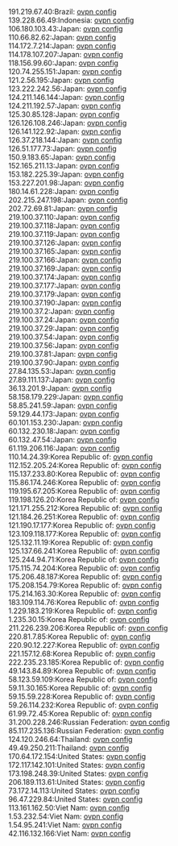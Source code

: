 191.219.67.40:Brazil: [ovpn config](vpn/191_219_67_40.ovpn)  
139.228.66.49:Indonesia: [ovpn config](vpn/139_228_66_49.ovpn)  
106.180.103.43:Japan: [ovpn config](vpn/106_180_103_43.ovpn)  
110.66.82.62:Japan: [ovpn config](vpn/110_66_82_62.ovpn)  
114.172.7.214:Japan: [ovpn config](vpn/114_172_7_214.ovpn)  
114.178.107.207:Japan: [ovpn config](vpn/114_178_107_207.ovpn)  
118.156.99.60:Japan: [ovpn config](vpn/118_156_99_60.ovpn)  
120.74.255.151:Japan: [ovpn config](vpn/120_74_255_151.ovpn)  
121.2.56.195:Japan: [ovpn config](vpn/121_2_56_195.ovpn)  
123.222.242.56:Japan: [ovpn config](vpn/123_222_242_56.ovpn)  
124.211.146.144:Japan: [ovpn config](vpn/124_211_146_144.ovpn)  
124.211.192.57:Japan: [ovpn config](vpn/124_211_192_57.ovpn)  
125.30.85.128:Japan: [ovpn config](vpn/125_30_85_128.ovpn)  
126.126.108.246:Japan: [ovpn config](vpn/126_126_108_246.ovpn)  
126.141.122.92:Japan: [ovpn config](vpn/126_141_122_92.ovpn)  
126.37.218.144:Japan: [ovpn config](vpn/126_37_218_144.ovpn)  
126.51.177.73:Japan: [ovpn config](vpn/126_51_177_73.ovpn)  
150.9.183.65:Japan: [ovpn config](vpn/150_9_183_65.ovpn)  
152.165.211.13:Japan: [ovpn config](vpn/152_165_211_13.ovpn)  
153.182.225.39:Japan: [ovpn config](vpn/153_182_225_39.ovpn)  
153.227.201.98:Japan: [ovpn config](vpn/153_227_201_98.ovpn)  
180.14.61.228:Japan: [ovpn config](vpn/180_14_61_228.ovpn)  
202.215.247.198:Japan: [ovpn config](vpn/202_215_247_198.ovpn)  
202.72.69.81:Japan: [ovpn config](vpn/202_72_69_81.ovpn)  
219.100.37.110:Japan: [ovpn config](vpn/219_100_37_110.ovpn)  
219.100.37.118:Japan: [ovpn config](vpn/219_100_37_118.ovpn)  
219.100.37.119:Japan: [ovpn config](vpn/219_100_37_119.ovpn)  
219.100.37.126:Japan: [ovpn config](vpn/219_100_37_126.ovpn)  
219.100.37.165:Japan: [ovpn config](vpn/219_100_37_165.ovpn)  
219.100.37.166:Japan: [ovpn config](vpn/219_100_37_166.ovpn)  
219.100.37.169:Japan: [ovpn config](vpn/219_100_37_169.ovpn)  
219.100.37.174:Japan: [ovpn config](vpn/219_100_37_174.ovpn)  
219.100.37.177:Japan: [ovpn config](vpn/219_100_37_177.ovpn)  
219.100.37.179:Japan: [ovpn config](vpn/219_100_37_179.ovpn)  
219.100.37.190:Japan: [ovpn config](vpn/219_100_37_190.ovpn)  
219.100.37.2:Japan: [ovpn config](vpn/219_100_37_2.ovpn)  
219.100.37.24:Japan: [ovpn config](vpn/219_100_37_24.ovpn)  
219.100.37.29:Japan: [ovpn config](vpn/219_100_37_29.ovpn)  
219.100.37.54:Japan: [ovpn config](vpn/219_100_37_54.ovpn)  
219.100.37.56:Japan: [ovpn config](vpn/219_100_37_56.ovpn)  
219.100.37.81:Japan: [ovpn config](vpn/219_100_37_81.ovpn)  
219.100.37.90:Japan: [ovpn config](vpn/219_100_37_90.ovpn)  
27.84.135.53:Japan: [ovpn config](vpn/27_84_135_53.ovpn)  
27.89.111.137:Japan: [ovpn config](vpn/27_89_111_137.ovpn)  
36.13.201.9:Japan: [ovpn config](vpn/36_13_201_9.ovpn)  
58.158.179.229:Japan: [ovpn config](vpn/58_158_179_229.ovpn)  
58.85.241.59:Japan: [ovpn config](vpn/58_85_241_59.ovpn)  
59.129.44.173:Japan: [ovpn config](vpn/59_129_44_173.ovpn)  
60.101.153.230:Japan: [ovpn config](vpn/60_101_153_230.ovpn)  
60.132.230.18:Japan: [ovpn config](vpn/60_132_230_18.ovpn)  
60.132.47.54:Japan: [ovpn config](vpn/60_132_47_54.ovpn)  
61.119.206.116:Japan: [ovpn config](vpn/61_119_206_116.ovpn)  
110.14.24.39:Korea Republic of: [ovpn config](vpn/110_14_24_39.ovpn)  
112.152.205.24:Korea Republic of: [ovpn config](vpn/112_152_205_24.ovpn)  
115.137.233.80:Korea Republic of: [ovpn config](vpn/115_137_233_80.ovpn)  
115.86.174.246:Korea Republic of: [ovpn config](vpn/115_86_174_246.ovpn)  
119.195.67.205:Korea Republic of: [ovpn config](vpn/119_195_67_205.ovpn)  
119.198.126.20:Korea Republic of: [ovpn config](vpn/119_198_126_20.ovpn)  
121.171.255.212:Korea Republic of: [ovpn config](vpn/121_171_255_212.ovpn)  
121.184.26.251:Korea Republic of: [ovpn config](vpn/121_184_26_251.ovpn)  
121.190.17.177:Korea Republic of: [ovpn config](vpn/121_190_17_177.ovpn)  
123.109.118.177:Korea Republic of: [ovpn config](vpn/123_109_118_177.ovpn)  
125.132.11.19:Korea Republic of: [ovpn config](vpn/125_132_11_19.ovpn)  
125.137.66.241:Korea Republic of: [ovpn config](vpn/125_137_66_241.ovpn)  
125.244.94.71:Korea Republic of: [ovpn config](vpn/125_244_94_71.ovpn)  
175.115.74.204:Korea Republic of: [ovpn config](vpn/175_115_74_204.ovpn)  
175.206.48.187:Korea Republic of: [ovpn config](vpn/175_206_48_187.ovpn)  
175.208.154.79:Korea Republic of: [ovpn config](vpn/175_208_154_79.ovpn)  
175.214.163.30:Korea Republic of: [ovpn config](vpn/175_214_163_30.ovpn)  
183.109.114.76:Korea Republic of: [ovpn config](vpn/183_109_114_76.ovpn)  
1.229.183.219:Korea Republic of: [ovpn config](vpn/1_229_183_219.ovpn)  
1.235.30.15:Korea Republic of: [ovpn config](vpn/1_235_30_15.ovpn)  
211.226.239.206:Korea Republic of: [ovpn config](vpn/211_226_239_206.ovpn)  
220.81.7.85:Korea Republic of: [ovpn config](vpn/220_81_7_85.ovpn)  
220.90.12.227:Korea Republic of: [ovpn config](vpn/220_90_12_227.ovpn)  
221.157.12.68:Korea Republic of: [ovpn config](vpn/221_157_12_68.ovpn)  
222.235.23.185:Korea Republic of: [ovpn config](vpn/222_235_23_185.ovpn)  
49.143.84.89:Korea Republic of: [ovpn config](vpn/49_143_84_89.ovpn)  
58.123.59.109:Korea Republic of: [ovpn config](vpn/58_123_59_109.ovpn)  
59.11.30.165:Korea Republic of: [ovpn config](vpn/59_11_30_165.ovpn)  
59.15.59.228:Korea Republic of: [ovpn config](vpn/59_15_59_228.ovpn)  
59.26.114.232:Korea Republic of: [ovpn config](vpn/59_26_114_232.ovpn)  
61.99.72.45:Korea Republic of: [ovpn config](vpn/61_99_72_45.ovpn)  
31.200.228.246:Russian Federation: [ovpn config](vpn/31_200_228_246.ovpn)  
85.117.235.136:Russian Federation: [ovpn config](vpn/85_117_235_136.ovpn)  
124.120.246.64:Thailand: [ovpn config](vpn/124_120_246_64.ovpn)  
49.49.250.211:Thailand: [ovpn config](vpn/49_49_250_211.ovpn)  
170.64.172.154:United States: [ovpn config](vpn/170_64_172_154.ovpn)  
172.117.142.101:United States: [ovpn config](vpn/172_117_142_101.ovpn)  
173.198.248.39:United States: [ovpn config](vpn/173_198_248_39.ovpn)  
206.189.113.61:United States: [ovpn config](vpn/206_189_113_61.ovpn)  
73.172.14.113:United States: [ovpn config](vpn/73_172_14_113.ovpn)  
96.47.229.84:United States: [ovpn config](vpn/96_47_229_84.ovpn)  
113.161.162.50:Viet Nam: [ovpn config](vpn/113_161_162_50.ovpn)  
1.53.232.54:Viet Nam: [ovpn config](vpn/1_53_232_54.ovpn)  
1.54.95.241:Viet Nam: [ovpn config](vpn/1_54_95_241.ovpn)  
42.116.132.166:Viet Nam: [ovpn config](vpn/42_116_132_166.ovpn)  
